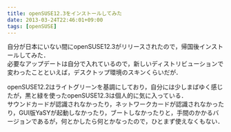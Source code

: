 ```yaml
---
title: openSUSE12.3をインストールしてみた
date: 2013-03-24T22:46:01+09:00
tags: [openSUSE]
---
```


自分が日本にいない間にopenSUSE12\.3がリリースされたので，帰国後インストールしてみた．  
必要なアップデートは自分で入れているので，新しいディストリビューションで変わったことといえば，デスクトップ環境のスキンくらいだが．

openSUSE12\.2はライトグリーンを基調にしており，自分には少しまばゆく感じたが，黒と緑を使ったopenSUSE12\.3は個人的に気に入っている．  
サウンドカードが認識されなかったり，ネットワークカードが認識されなかったり，GUI版YaSYが起動しなかったり，ブートしなかったりと，手間のかかるバージョンであるが，何とかしたら何とかなったので，ひとまず使えなくもない．

